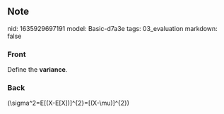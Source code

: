 ## Note
nid: 1635929697191
model: Basic-d7a3e
tags: 03_evaluation
markdown: false

### Front
Define the <b>variance</b>.

### Back
\(\sigma^2=E[(X-E[X])]^{2}=[(X-\mu)]^{2}\)
